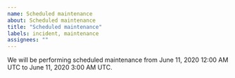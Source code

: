 ```yaml
---
name: Scheduled maintenance
about: Scheduled maintenance
title: "Scheduled maintenance"
labels: incident, maintenance
assignees: ""
---
```


We will be performing scheduled maintenance from June 11, 2020 12:00 AM UTC to June 11, 2020 3:00 AM UTC.
